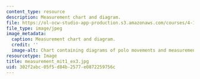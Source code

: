 ```yaml
---
content_type: resource
description: Measurement chart and diagram.
file: https://ol-ocw-studio-app-production.s3.amazonaws.com/courses/4-111-introduction-to-architecture-environmental-design-spring-2014/302f2abc05f5d84b2577e0872259756c_measurement_mit1_ex3.jpg
file_type: image/jpeg
image_metadata:
  caption: Measurement chart and diagram.
  credit: ''
  image-alt: Chart containing diagrams of polo movements and measurements.
resourcetype: Image
title: measurement_mit1_ex3.jpg
uid: 302f2abc-05f5-d84b-2577-e0872259756c
---
```

